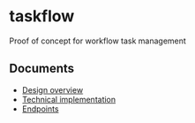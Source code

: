 # taskflow

Proof of concept for workflow task management

## Documents

* [Design overview](./documents/design-overview.md)
* [Technical implementation](./documents/technical-implementation.md)
* [Endpoints](./documents/endpoints.md)
